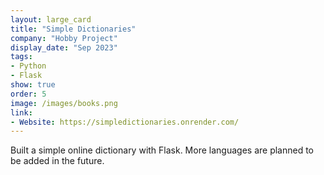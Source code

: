 ```yaml
---
layout: large_card
title: "Simple Dictionaries"
company: "Hobby Project"
display_date: "Sep 2023"
tags:
- Python
- Flask
show: true
order: 5
image: /images/books.png
link:
- Website: https://simpledictionaries.onrender.com/
---
```


Built a simple online dictionary with Flask. More languages are planned to be added in the future.
